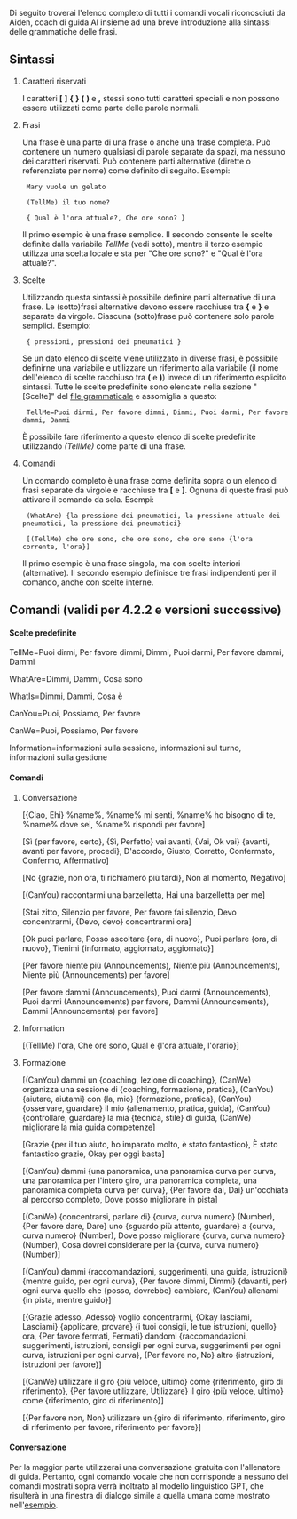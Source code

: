 Di seguito troverai l'elenco completo di tutti i comandi vocali riconosciuti da Aiden, coach di guida AI insieme ad una breve introduzione alla sintassi delle grammatiche delle frasi.

## Sintassi

1. Caratteri riservati

   I caratteri **[** **]** **{** **}** **(** **)** e **,** stessi sono tutti caratteri speciali e non possono essere utilizzati come parte delle parole normali.
   
2. Frasi

   Una frase è una parte di una frase o anche una frase completa. Può contenere un numero qualsiasi di parole separate da spazi, ma nessuno dei caratteri riservati. Può contenere parti alternative (dirette o referenziate per nome) come definito di seguito. Esempi:
   
		Mary vuole un gelato

		(TellMe) il tuo nome?
		
		{ Qual è l'ora attuale?, Che ore sono? }
		
   Il primo esempio è una frase semplice. Il secondo consente le scelte definite dalla variabile *TellMe* (vedi sotto), mentre il terzo esempio utilizza una scelta locale e sta per "Che ore sono?" e "Qual è l'ora attuale?".


3. Scelte

   Utilizzando questa sintassi è possibile definire parti alternative di una frase. Le (sotto)frasi alternative devono essere racchiuse tra **{** e **}** e separate da virgole. Ciascuna (sotto)frase può contenere solo parole semplici. Esempio:
   
		{ pressioni, pressioni dei pneumatici }

	Se un dato elenco di scelte viene utilizzato in diverse frasi, è possibile definirne una variabile e utilizzare un riferimento alla variabile (il nome dell'elenco di scelte racchiuso tra **(** e **)**) invece di un riferimento esplicito sintassi. Tutte le scelte predefinite sono elencate nella sezione "[Scelte]" del [file grammaticale](https://github.com/SeriousOldMan/Simulator-Controller/blob/main/Sources/Assistants/Grammars/Race%20Engineer.grammars.it) e assomiglia a questo:

		TellMe=Puoi dirmi, Per favore dimmi, Dimmi, Puoi darmi, Per favore dammi, Dammi

   È possibile fare riferimento a questo elenco di scelte predefinite utilizzando *(TellMe)* come parte di una frase.

4. Comandi

   Un comando completo è una frase come definita sopra o un elenco di frasi separate da virgole e racchiuse tra **[** e **]**. Ognuna di queste frasi può attivare il comando da sola. Esempi:

		(WhatAre) {la pressione dei pneumatici, la pressione attuale dei pneumatici, la pressione dei pneumatici}
		
		[(TellMe) che ore sono, che ore sono, che ore sono {l'ora corrente, l'ora}]

   Il primo esempio è una frase singola, ma con scelte interiori (alternative). Il secondo esempio definisce tre frasi indipendenti per il comando, anche con scelte interne.

## Comandi (validi per 4.2.2 e versioni successive)

#### Scelte predefinite

TellMe=Puoi dirmi, Per favore dimmi, Dimmi, Puoi darmi, Per favore dammi, Dammi

WhatAre=Dimmi, Dammi, Cosa sono

WhatIs=Dimmi, Dammi, Cosa è

CanYou=Puoi, Possiamo, Per favore

CanWe=Puoi, Possiamo, Per favore

Information=informazioni sulla sessione, informazioni sul turno, informazioni sulla gestione

#### Comandi

1.  Conversazione

	[{Ciao, Ehi} %name%, %name% mi senti, %name% ho bisogno di te, %name% dove sei, %name% rispondi per favore]

	[Sì {per favore, certo}, {Sì, Perfetto} vai avanti, {Vai, Ok vai} {avanti, avanti per favore, procedi}, D'accordo, Giusto, Corretto, Confermato, Confermo, Affermativo]

	[No {grazie, non ora, ti richiamerò più tardi}, Non al momento, Negativo]

	[(CanYou) raccontarmi una barzelletta, Hai una barzelletta per me]

	[Stai zitto, Silenzio per favore, Per favore fai silenzio, Devo concentrarmi, {Devo, devo} concentrarmi ora]
	
	[Ok puoi parlare, Posso ascoltare {ora, di nuovo}, Puoi parlare {ora, di nuovo}, Tienimi {informato, aggiornato, aggiornato}]

	[Per favore niente più (Announcements), Niente più (Announcements), Niente più (Announcements) per favore]

	[Per favore dammi (Announcements), Puoi darmi (Announcements), Puoi darmi (Announcements) per favore, Dammi (Announcements), Dammi (Announcements) per favore]

2.  Information

	[(TellMe) l'ora, Che ore sono, Qual è {l'ora attuale, l'orario}]

3.  Formazione

	[(CanYou) dammi un {coaching, lezione di coaching}, (CanWe) organizza una sessione di {coaching, formazione, pratica}, (CanYou) {aiutare, aiutami} con {la, mio} {formazione, pratica}, (CanYou) {osservare, guardare} il mio {allenamento, pratica, guida}, (CanYou) {controllare, guardare} la mia {tecnica, stile} di guida, (CanWe) migliorare la mia guida competenze]

	[Grazie {per il tuo aiuto, ho imparato molto, è stato fantastico}, È stato fantastico grazie, Okay per oggi basta]

	[(CanYou) dammi {una panoramica, una panoramica curva per curva, una panoramica per l'intero giro, una panoramica completa, una panoramica completa curva per curva}, {Per favore dai, Dai} un'occhiata al percorso completo, Dove posso migliorare in pista]

	[(CanWe) {concentrarsi, parlare di} {curva, curva numero} (Number), {Per favore dare, Dare} uno {sguardo più attento, guardare} a {curva, curva numero} (Number), Dove posso migliorare {curva, curva numero} (Number), Cosa dovrei considerare per la {curva, curva numero} (Number)]

	[(CanYou) dammi {raccomandazioni, suggerimenti, una guida, istruzioni} {mentre guido, per ogni curva}, {Per favore dimmi, Dimmi} {davanti, per} ogni curva quello che {posso, dovrebbe} cambiare, (CanYou) allenami {in pista, mentre guido}]

	[{Grazie adesso, Adesso} voglio concentrarmi, {Okay lasciami, Lasciami} {applicare, provare} {i tuoi consigli, le tue istruzioni, quello} ora, {Per favore fermati, Fermati} dandomi {raccomandazioni, suggerimenti, istruzioni, consigli per ogni curva, suggerimenti per ogni curva, istruzioni per ogni curva}, {Per favore no, No} altro {istruzioni, istruzioni per favore}]

	[(CanWe) utilizzare il giro {più veloce, ultimo} come {riferimento, giro di riferimento}, {Per favore utilizzare, Utilizzare} il giro {più veloce, ultimo} come {riferimento, giro di riferimento}]

	[{Per favore non, Non} utilizzare un {giro di riferimento, riferimento, giro di riferimento per favore, riferimento per favore}]

#### Conversazione

Per la maggior parte utilizzerai una conversazione gratuita con l'allenatore di guida. Pertanto, ogni comando vocale che non corrisponde a nessuno dei comandi mostrati sopra verrà inoltrato al modello linguistico GPT, che risulterà in una finestra di dialogo simile a quella umana come mostrato nell'[esempio](https://github.com/SeriousOldMan/Simulator-Controller/wiki/AI-Driving-Coach#a-typical-dialog).